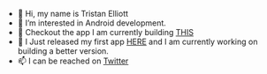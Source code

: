 - 👋 Hi, my name is Tristan Elliott
- 👀 I’m interested in Android development.
- 💞️ Checkout the app I am currently building [THIS](https://github.com/thePlebDev/CalfBook)
- 🌱 I Just released my first app [HERE](https://play.google.com/store/apps/details?id=com.elliottsoftware.calftracker2&hl=en&gl=US) and I am currently working on building a better version.
- 📫 I can be reached on [Twitter](https://twitter.com/TristanJava)

<!---
thePlebDev/thePlebDev is a ✨ special ✨ repository because its `README.md` (this file) appears on your GitHub profile.
You can click the Preview link to take a look at your changes.
--->
